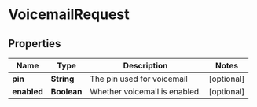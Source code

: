 

# VoicemailRequest


## Properties

| Name | Type | Description | Notes |
|------------ | ------------- | ------------- | -------------|
|**pin** | **String** | The pin used for voicemail |  [optional] |
|**enabled** | **Boolean** | Whether voicemail is enabled. |  [optional] |



